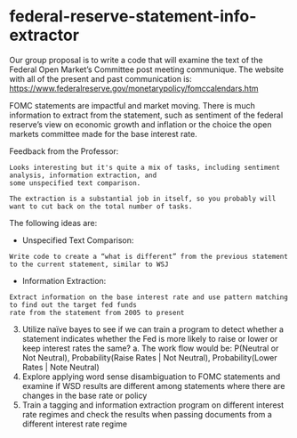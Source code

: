 # federal-reserve-statement-info-extractor

Our group proposal is to write a code that will examine the text of the Federal Open Market’s
Committee post meeting communique. The website with all of the present and past communication is:
https://www.federalreserve.gov/monetarypolicy/fomccalendars.htm

FOMC statements are impactful and market moving. There is much information to extract from the
statement, such as sentiment of the federal reserve’s view on economic growth and inflation or the
choice the open markets committee made for the base interest rate. 

Feedback from the Professor:

```
Looks interesting but it's quite a mix of tasks, including sentiment analysis, information extraction, and 
some unspecified text comparison.  

The extraction is a substantial job in itself, so you probably will want to cut back on the total number of tasks.
```

The following ideas are:

- Unspecified Text Comparison: 
```
Write code to create a “what is different” from the previous statement to the current statement, similar to WSJ
```

- Information Extraction:

```
Extract information on the base interest rate and use pattern matching to find out the target fed funds 
rate from the statement from 2005 to present
```

3. Utilize naïve bayes to see if we can train a program to detect whether a statement indicates
whether the Fed is more likely to raise or lower or keep interest rates the same?
a. The work flow would be: P(Neutral or Not Neutral), Probability(Raise Rates | Not
Neutral), Probability(Lower Rates | Note Neutral)
4. Explore applying word sense disambiguation to FOMC statements and examine if WSD results
are different among statements where there are changes in the base rate or policy
5. Train a tagging and information extraction program on different interest rate regimes and check
the results when passing documents from a different interest rate regime 

